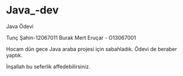 # Java_-dev
Java Ödevi



 Tunç Şahin-12067011
 Burak Mert Eruçar - O13067001
 
 
  Hocam dün gece Java araba projesi için sabahladık. Ödevi de beraber yaptık. 
  
  İnşallah bu seferlik affedebilirsiniz.
  

